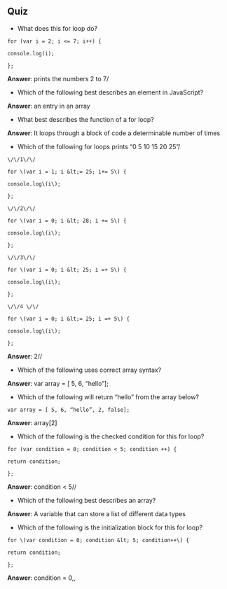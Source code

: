 ## Quiz

* What does this for loop do?

`for (var i = 2; i <= 7; i++) {`

`console.log(i);`

`};`

**Answer**: prints the numbers 2 to 7\/

* Which of the following best describes an element in JavaScript?

**Answer**: an entry in an array

* What best describes the function of a for loop?

**Answer**: It loops through a block of code a determinable number of times

* Which of the following for loops prints “0 5 10 15 20 25”\/

```
\/\/1\/\/

for \(var i = 1; i &lt;= 25; i+= 5\) {

console.log\(i\);

};

\/\/2\/\/

for \(var i = 0; i &lt; 28; i += 5\) {

console.log\(i\);

};

\/\/3\/\/

for \(var i = 0; i &lt; 25; i =+ 5\) {

console.log\(i\);

};

\/\/4 \/\/

for \(var i = 0; i &lt;= 25; i =+ 5\) {

console.log\(i\);

};
```

**Answer**: 2\/\/

* Which of the following uses correct array syntax?

**Answer**: var array = \[ 5, 6, “hello”\];

* Which of the following will return “hello” from the array below?

`var array = [ 5, 6, “hello”, 2, false];`

**Answer**: array\[2\]

* Which of the following is the checked condition for this for loop?

`for (var condition = 0; condition < 5; condition ++) {`

`return condition;`

`};`

**Answer**: condition &lt; 5//

- Which of the following best describes an array?

**Answer**: A variable that can store a list of different data types

- Which of the following is the initialization block for this for loop?

```
for \(var condition = 0; condition &lt; 5; condition++\) {

return condition;

};
```

**Answer**: condition = 0,,

